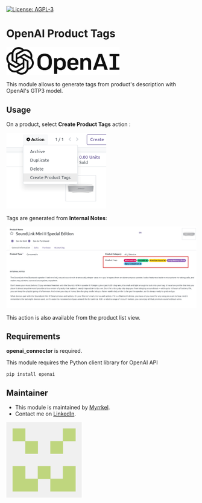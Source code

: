  [![License: AGPL-3](https://img.shields.io/badge/licence-AGPL--3-blue.png)](http://www.gnu.org/licenses/agpl-3.0-standalone.html)

OpenAI Product Tags
===================

[<img src="./static/img/openai_logo.svg" alt="OpenAI Logo" style="width:300px;"/>](https://openai.com/)

This module allows to generate tags from product's description with OpenAI's GTP3 model.

## Usage

On a product, select **Create Product Tags** action :



![image](./static/img/create_tags_action.png)

Tags are generated from **Internal Notes**:

![image](./static/img/product_tags.png)

This action is also available from the product list view.

## Requirements

**openai_connector** is required. 

This module requires the Python client library for OpenAI API

    pip install openai

## Maintainer

* This module is maintained by [Myrrkel](https://github.com/myrrkel). 
* Contact me on [LinkedIn](https://www.linkedin.com/in/michel-perrocheau-ba17a4122). 

[<img src="./static/description/logo.png" style="width:200px;"/>](https://github.com/myrrkel)



